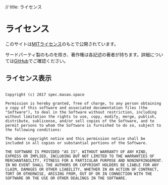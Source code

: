 // title: ライセンス

# ライセンス

このサイトは[MITライセンス](https://opensource.org/licenses/mit-license.php)のもとで公開されています。

サードパーティ製のものを除き、著作権は各記述の著者が持ちます。詳細については[GitHub](https://uhyo/spec-masao)でご確認ください。

## ライセンス表示
```none

Copyright (c) 2017 spec.masao.space

Permission is hereby granted, free of charge, to any person obtaining a copy of this software and associated documentation files (the "Software"), to deal in the Software without restriction, including without limitation the rights to use, copy, modify, merge, publish, distribute, sublicense, and/or sell copies of the Software, and to permit persons to whom the Software is furnished to do so, subject to the following conditions:

The above copyright notice and this permission notice shall be included in all copies or substantial portions of the Software.

THE SOFTWARE IS PROVIDED "AS IS", WITHOUT WARRANTY OF ANY KIND, EXPRESS OR IMPLIED, INCLUDING BUT NOT LIMITED TO THE WARRANTIES OF MERCHANTABILITY, FITNESS FOR A PARTICULAR PURPOSE AND NONINFRINGEMENT. IN NO EVENT SHALL THE AUTHORS OR COPYRIGHT HOLDERS BE LIABLE FOR ANY CLAIM, DAMAGES OR OTHER LIABILITY, WHETHER IN AN ACTION OF CONTRACT, TORT OR OTHERWISE, ARISING FROM, OUT OF OR IN CONNECTION WITH THE SOFTWARE OR THE USE OR OTHER DEALINGS IN THE SOFTWARE.
```
